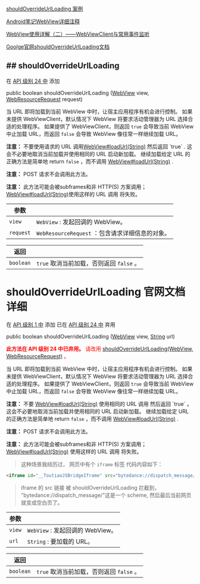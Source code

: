 


[shouldOverrideUrlLoading  案例](https://github.com/Seachal/tbs_sdk_thirdapp_44085_update/blob/master/SDK%25E6%258E%25A5%25E5%2585%25A5%25E7%25A4%25BA%25E4%25BE%258B-Android%2520Studio/X5WebDemo/app/src/main/java/com/example/test_webview_demo/shouldOverrideUrlLoading/readme.md)


[Android笔记WebView详细注释](https://github.com/Seachal/tbs_sdk_thirdapp_44085_update/blob/master/SDK%E6%8E%A5%E5%85%A5%E7%A4%BA%E4%BE%8B-Android%20Studio/X5WebDemo/Android%E7%AC%94%E8%AE%B0WebView%E8%AF%A6%E7%BB%86%E6%B3%A8%E9%87%8A.md)


[WebView使用详解（二）——WebViewClient与常用事件监听](https://github.com/Seachal/tbs_sdk_thirdapp_44085_update/blob/master/SDK%E6%8E%A5%E5%85%A5%E7%A4%BA%E4%BE%8B-Android%20Studio/X5WebDemo/WebView%E4%BD%BF%E7%94%A8%E8%AF%A6%E8%A7%A3%EF%BC%88%E4%BA%8C%EF%BC%89%E2%80%94%E2%80%94WebViewClient%E4%B8%8E%E5%B8%B8%E7%94%A8%E4%BA%8B%E4%BB%B6%E7%9B%91%E5%90%AC.md)

[Goolge官网shouldOverrideUrlLoading文档](https://github.com/Seachal/tbs_sdk_thirdapp_44085_update/blob/master/SDK%E6%8E%A5%E5%85%A5%E7%A4%BA%E4%BE%8B-Android%20Studio/X5WebDemo/Goolge%E5%AE%98%E7%BD%91shouldOverrideUrlLoading%E6%96%87%E6%A1%A3.md)

## ## shouldOverrideUrlLoading

在 [API 级别 24 中](https://developer.android.com/guide/topics/manifest/uses-sdk-element#ApiLevels) 添加[](https://developer.android.com/guide/topics/manifest/uses-sdk-element#ApiLevels)


public boolean shouldOverrideUrlLoading ([WebView](https://developer.android.com/reference/android/webkit/WebView) view,
                [WebResourceRequest](https://developer.android.com/reference/android/webkit/WebResourceRequest) request)
                


当 URL 即将加载到当前 WebView 中时，让宿主应用程序有机会进行控制。 如果未提供 WebViewClient，默认情况下 WebView 将要求活动管理器为 URL 选择合适的处理程序。 如果提供了 WebViewClient，则返回 `true` 会导致当前 WebView 中止加载 URL，而返回 `false` 会导致 WebView 像往常一样继续加载 URL。

**注意：** 不要使用请求的 URL 调用[WebView#loadUrl(String)](https://developer.android.com/reference/android/webkit/WebView#loadUrl(java.lang.String)) 然后返回 `true` . 这会不必要地取消当前加载并使用相同的 URL 启动新加载。 继续加载给定 URL 的正确方法是简单地 return `false` ，而不调用 [WebView#loadUrl(String)](https://developer.android.com/reference/android/webkit/WebView#loadUrl(java.lang.String)) .

**注意：** POST 请求不会调用此方法。

**注意：** 此方法可能会被subframes和非 HTTP(S) 方案调用； [WebView#loadUrl(String)](https://developer.android.com/reference/android/webkit/WebView#loadUrl(java.lang.String))使用这样的 URL 调用 将失败。

| 参数 ||
| --- |--- |
| `view` | `WebView` : 发起回调的 WebView。|
| `request` | `WebResourceRequest` ：包含请求详细信息的对象。|

| 返回 ||
| --- |--- |
| `boolean` | `true` 取消当前加载，否则返回 `false` 。|

# shouldOverrideUrlLoading 官网文档详细

在 [API 级别 1 中](https://developer.android.com/guide/topics/manifest/uses-sdk-element#ApiLevels) 添加
已在 [API 级别 24 中](https://developer.android.com/guide/topics/manifest/uses-sdk-element#ApiLevels) 弃用[](https://developer.android.com/guide/topics/manifest/uses-sdk-element#ApiLevels)

public boolean shouldOverrideUrlLoading ([WebView](https://developer.android.com/reference/android/webkit/WebView) view,
                [String](https://developer.android.com/reference/java/lang/String) url)

<font color="red">**此方法在 API 级别 24 中已弃用。**
请改用 [shouldOverrideUrlLoading(WebView, WebResourceRequest)](https://developer.android.com/reference/android/webkit/WebViewClient#shouldOverrideUrlLoading(android.webkit.WebView,%20android.webkit.WebResourceRequest)) 。</font>

当 URL 即将加载到当前 WebView 中时，让宿主应用程序有机会进行控制。 如果未提供 WebViewClient，默认情况下 WebView 将要求活动管理器为 URL 选择合适的处理程序。 如果提供了 WebViewClient，则返回 `true` 会导致当前 WebView 中止加载 URL，而返回 `false` 会导致 WebView 像往常一样继续加载 URL。

**注意：** 不要 [WebView#loadUrl(String)](https://developer.android.com/reference/android/webkit/WebView#loadUrl(java.lang.String)) 使用相同的 URL 调用 然后返回 `true` 。 这会不必要地取消当前加载并使用相同的 URL 启动新加载。 继续加载给定 URL 的正确方法是简单地 return `false` ，而不调用 [WebView#loadUrl(String)](https://developer.android.com/reference/android/webkit/WebView#loadUrl(java.lang.String)) .

**注意：** POST 请求不会调用此方法。

**注意：** 此方法可能会被subframes和非 HTTP(S) 方案调用； [WebView#loadUrl(String)](https://developer.android.com/reference/android/webkit/WebView#loadUrl(java.lang.String)) 使用这样的 URL 调用 将失败。
> 这种场景我经历过， 网页中有个 `iframe` 标签
代码内容如下：   
```Html
<iframe id="__ToutiaoJSBridgeIframe" src="bytedance://dispatch_message/" style="display: none;"></iframe>
```
> iframe 的 src 链接 被 shouldOverrideUrlLoading 拦截到，
"bytedance://dispatch_message/"这是一个 scheme, 然后最后当前网页就变成空白页了。 


| 参数 ||
| --- |--- |
| `view` | `WebView` : 发起回调的 WebView。|
| `url` | `String` : 要加载的 URL。|

| 返回 ||
| --- |--- |
| `boolean` | `true` 取消当前加载，否则返回 `false` 。|




